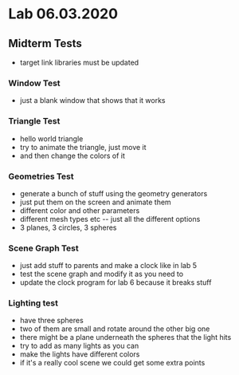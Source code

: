 # Lab 06.03.2020

## Midterm Tests

- target link libraries must be updated

### Window Test

- just a blank window that shows that it works

### Triangle Test

- hello world triangle
- try to animate the triangle, just move it
- and then change the colors of it

### Geometries Test

- generate a bunch of stuff using the geometry generators
- just put them on the screen and animate them
- different color and other parameters
- different mesh types etc -- just all the different options
- 3 planes, 3 circles, 3 spheres

### Scene Graph Test

- just add stuff to parents and make a clock like in lab 5
- test the scene graph and modify it as you need to
- update the clock program for lab 6 because it breaks stuff

### Lighting test

- have three spheres
- two of them are small and rotate around the other big one
- there might be a plane underneath the spheres that the light hits
- try to add as many lights as you can 
- make the lights have different colors
- if it's a really cool scene we could get some extra points
